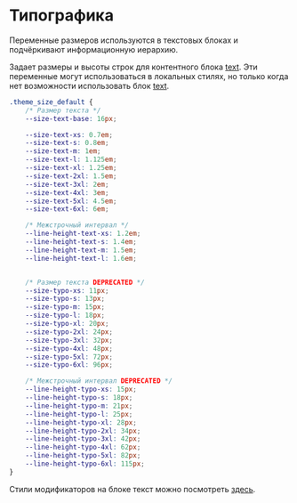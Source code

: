 # Типографика

Переменные размеров используются в текстовых блоках и подчёркивают информационную иерархию.

Задает размеры и высоты строк для контентного блока [text](content-text.md).
Эти переменные могут использоваться в локальных стилях, но только когда нет возможности использовать блок [text](content-text.md).

```css
.theme_size_default {
    /* Размер текста */
    --size-text-base: 16px;

    --size-text-xs: 0.7em;
    --size-text-s: 0.8em;
    --size-text-m: 1em;
    --size-text-l: 1.125em;
    --size-text-xl: 1.25em;
    --size-text-2xl: 1.5em;
    --size-text-3xl: 2em;
    --size-text-4xl: 3em;
    --size-text-5xl: 4.5em;
    --size-text-6xl: 6em;

    /* Межстрочный интервал */
    --line-height-text-xs: 1.2em;
    --line-height-text-s: 1.4em;
    --line-height-text-m: 1.5em;
    --line-height-text-l: 1.6em;


    /* Размер текста DEPRECATED */
    --size-typo-xs: 11px;
    --size-typo-s: 13px;
    --size-typo-m: 15px;
    --size-typo-l: 18px;
    --size-typo-xl: 20px;
    --size-typo-2xl: 24px;
    --size-typo-3xl: 32px;
    --size-typo-4xl: 48px;
    --size-typo-5xl: 72px;
    --size-typo-6xl: 96px;

    /* Межстрочный интервал DEPRECATED */
    --line-height-typo-xs: 15px;
    --line-height-typo-s: 18px;
    --line-height-typo-m: 21px;
    --line-height-typo-l: 25px;
    --line-height-typo-xl: 28px;
    --line-height-typo-2xl: 34px;
    --line-height-typo-3xl: 42px;
    --line-height-typo-4xl: 62px;
    --line-height-typo-5xl: 82px;
    --line-height-typo-6xl: 115px;
}
```

Стили модификаторов на блоке текст можно посмотреть [здесь](http://whitepaper.tools/doc.html#/content-text).
